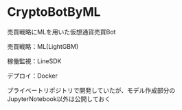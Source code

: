 # CryptoBotByML
売買戦略にMLを用いた仮想通貨売買Bot

売買戦略：ML(LightGBM)

稼働監視：LineSDK

デプロイ：Docker

プライベートリポジトリで開発していたが、モデル作成部分のJupyterNotebook以外は公開しておく
